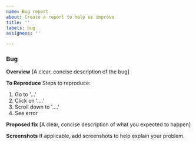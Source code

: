 ```yaml
---
name: Bug report
about: Create a report to help us improve
title: ''
labels: bug
assignees: ''

---
```


### Bug
**Overview**
[A clear, concise description of the bug]

**To Reproduce**
Steps to reproduce:
1. Go to '...'
2. Click on '....'
3. Scroll down to '....'
4. See error

**Proposed fix**
[A clear, concise description of what you expected to happen]

**Screenshots**
If applicable, add screenshots to help explain your problem.
